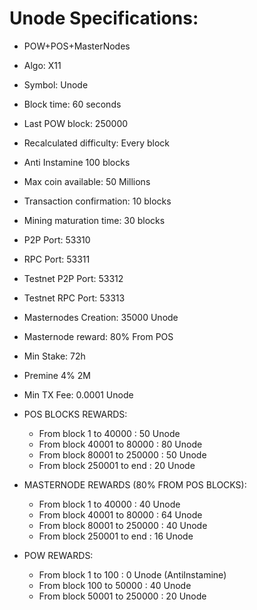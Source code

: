 # Unode Specifications:
- POW+POS+MasterNodes
- Algo: X11
- Symbol: Unode
- Block time: 60 seconds
- Last POW block: 250000
- Recalculated difficulty: Every block
- Anti Instamine 100 blocks
- Max coin available: 50 Millions
- Transaction confirmation: 10 blocks
- Mining maturation time: 30 blocks
- P2P Port: 53310
- RPC Port: 53311
- Testnet P2P Port: 53312
- Testnet RPC Port: 53313
- Masternodes Creation: 35000 Unode
- Masternode reward: 80% From POS
- Min Stake: 72h
- Premine 4% 2M
- Min TX Fee: 0.0001 Unode

- POS BLOCKS REWARDS:
    - From block 1 to  40000 : 50 Unode
    - From block 40001 to 80000 : 80 Unode
    - From block 80001 to 250000 : 50 Unode
    - From block 250001 to end : 20 Unode

 - MASTERNODE REWARDS (80% FROM POS BLOCKS):
    - From block 1 to  40000 : 40 Unode
    - From block 40001 to 80000 : 64 Unode
    - From block 80001 to 250000 : 40 Unode
    - From block 250001 to end : 16 Unode

- POW REWARDS:
    - From block 1 to  100 : 0 Unode (AntiInstamine)
    - From block 100 to  50000 : 40 Unode
    - From block 50001 to 250000 : 20 Unode
